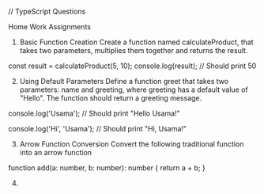 // TypeScript Questions


Home Work Assignments

1. Basic Function Creation
Create a function named calculateProduct, that takes two parameters, multiplies them together and returns the result.

const result = calculateProduct(5, 10);
console.log(result);        // Should print 50




2. Using Default Parameters
Define a function greet that takes two parameters: name and greeting, where greeting has a default value of "Hello". The function should return a greeting message.

console.log('Usama');    // Should print "Hello Usama!"

console.log('Hi', 'Usama');    // Should print "Hi, Usama!"





3. Arrow Function Conversion
Convert the following traditional function into an arrow function

function add(a: number, b: number): number {
    return a + b;
}





4. 